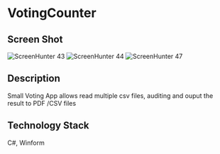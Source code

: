 # VotingCounter
## Screen Shot
![ScreenHunter 43](https://user-images.githubusercontent.com/72535251/95529754-56b88b00-0a23-11eb-9d7b-a46c084d5a46.png)
![ScreenHunter 44](https://user-images.githubusercontent.com/72535251/95529758-59b37b80-0a23-11eb-8050-8bf88e436557.png)
![ScreenHunter 47](https://user-images.githubusercontent.com/72535251/95529762-5b7d3f00-0a23-11eb-9a14-b79d6f3d59f5.png)

## Description
Small Voting App allows read multiple csv files, auditing and ouput the result to PDF /CSV files


## Technology Stack
C#, Winform
